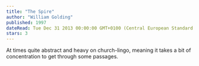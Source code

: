 ```yaml
---
title: "The Spire"
author: "William Golding"
published: 1997
dateRead: Tue Dec 31 2013 00:00:00 GMT+0100 (Central European Standard Time)
stars: 3
---
```

At times quite abstract and heavy on church-lingo, meaning it takes a bit of concentration to get through some passages.
